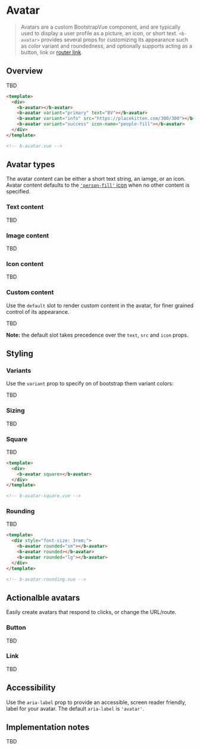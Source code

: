 # Avatar

> Avatars are a custom BootstrapVue component, and are typically used to display a user profile as a
> picture, an icon, or short text. `<b-avatar>` provides several props for customizing its appearance
> such as color variant and roundedness, and optionally supports acting as a button, link or
> [router link](/docs/reference/router-links).

## Overview

TBD

```html
<template>
  <div>
    <b-avatar></b-avatar>
    <b-avatar variant="primary" text="BV"></b-avatar>
    <b-avatar variant="info" src="https://placekitten.com/300/300"></b-avatar>
    <b-avatar variant="success" icon-name="people-fill"></b-avatar>
  </div>
</template>

<!-- b-avatar.vue -->
```

## Avatar types

The avatar content can be either a short text string, an iamge, or an icon. Avatar content defaults to
the [`'person-fill'` icon](/docs/icons) when no other content is specified.

### Text content

TBD

### Image content

TBD

### Icon content

TBD

### Custom content

Use the `default` slot to render custom content in the avatar, for finer grained control of
its appearance.

TBD

**Note:** the default slot takes precedence over the `text`, `src` and `icon` props.

## Styling

### Variants

Use the `variant` prop to specify on of bootstrap them variant colors:

TBD

### Sizing

TBD

### Square

TBD

```html
<template>
  <div>
    <b-avatar square></b-avatar>
  </div>
</template>

<!-- b-avatar-square.vue -->
```

### Rounding

TBD

```html
<template>
  <div style="font-size: 3rem;">
    <b-avatar rounded="sm"></b-avatar>
    <b-avatar rounded></b-avatar>
    <b-avatar rounded="lg"></b-avatar>
  </div>
</template>

<!-- b-avatar-rounding.vue -->
```

## Actionalble avatars

Easily create avatars that respond to clicks, or change the URL/route.

### Button

TBD

### Link

TBD

## Accessibility

Use the `aria-label` prop to provide an accessible, screen reader friendly, label for your avatar.
The default `aria-label` is `'avatar'`.

## Implementation notes

TBD
